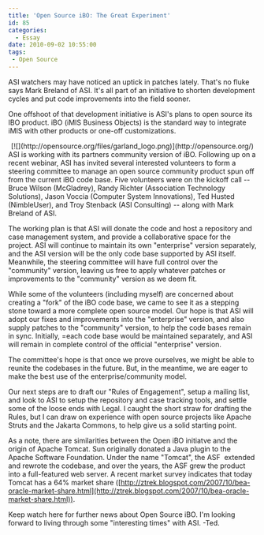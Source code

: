 ```yaml
---
title: 'Open Source iBO: The Great Experiment'
id: 85
categories:
  - Essay
date: 2010-09-02 10:55:00
tags:
 - Open Source
---
```


ASI watchers may have noticed an uptick in patches lately. That's no fluke says Mark Breland of ASI. It's all part of an initiative to shorten development cycles and put code improvements into the field sooner.

One offshoot of that development initiative is ASI's plans to open source its IBO product. iBO (iMIS Business Objects) is the standard way to integrate iMIS with other products or one-off customizations.
<div class="separator" style="clear:both;text-align:center;">[![](http://opensource.org/files/garland_logo.png)](http://opensource.org/)</div>
ASI is working with its partners community version of iBO. Following up on a recent webinar, ASI has invited several interested volunteers to form a steering committee to manage an open source community product spun off from the current iBO code base. Five volunteers were on the kickoff call -- Bruce Wilson (McGladrey), Randy Richter (Association Technology Solutions), Jason Voccia (Computer System Innovations), Ted Husted (NimbleUser), and Troy Stenback (ASI Consulting) -- along with Mark Breland of ASI.

The working plan is that ASI will donate the code and host a repository and case management system, and provide a collaborative space for the project. ASI will continue to maintain its own "enterprise" version separately, and the ASI version will be the only code base supported by ASI itself. Meanwhile, the steering committee will have full control over the "community" version, leaving us free to apply whatever patches or improvements to the "community" version as we deem fit.

While some of the volunteers (including myself) are concerned about creating a "fork" of the iBO code base, we came to see it as a stepping stone toward a more complete open source model. Our hope is that ASI will adopt our fixes and improvements into the "enterprise" version, and also supply patches to the "community" version, to help the code bases remain in sync. Initially, =each code base would be maintained separately, and ASI will remain in complete control of the official "enterprise" version.

The committee's hope is that once we prove ourselves, we might be able to reunite the codebases in the future. But, in the meantime, we are eager to make the best use of the enterprise/community model.

Our next steps are to draft our "Rules of Engagement", setup a mailing list, and look to ASI to setup the repository and case tracking tools, and settle some of the loose ends with Legal. I caught the short straw for drafting the Rules, but I can draw on experience with open source projects like Apache Struts and the Jakarta Commons, to help give us a solid starting point.

As a note, there are similarities between the Open iBO initiatve and the origin of Apache Tomcat. Sun originally donated a Java plugin to the Apache Software Foundation. Under the name "Tomcat", the ASF  extended and rewrote the codebase, and over the years, the ASF grew the product into a full-featured web server. A recent market survey indicates that today Tomcat has a 64% market share ([http://ztrek.blogspot.com/2007/10/bea-oracle-market-share.html](http://ztrek.blogspot.com/2007/10/bea-oracle-market-share.html)).

Keep watch here for further news about Open Source iBO. I'm looking forward to living through some "interesting times" with ASI.
-Ted.